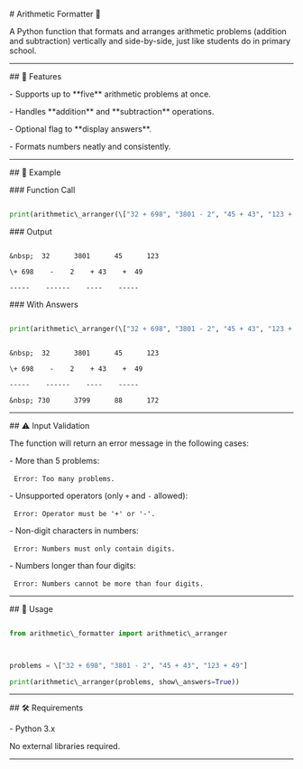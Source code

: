 \# Arithmetic Formatter 🧮



A Python function that formats and arranges arithmetic problems (addition and subtraction) vertically and side-by-side, just like students do in primary school.



---



\## 📌 Features



\- Supports up to \*\*five\*\* arithmetic problems at once.

\- Handles \*\*addition\*\* and \*\*subtraction\*\* operations.

\- Optional flag to \*\*display answers\*\*.

\- Formats numbers neatly and consistently.



---



\## 🧪 Example



\### Function Call



```python

print(arithmetic\_arranger(\["32 + 698", "3801 - 2", "45 + 43", "123 + 49"]))

```



\### Output



```

&nbsp;  32      3801      45      123

\+ 698    -    2    + 43    +  49

-----    ------    ----    -----

```



\### With Answers



```python

print(arithmetic\_arranger(\["32 + 698", "3801 - 2", "45 + 43", "123 + 49"], True))

```



```

&nbsp;  32      3801      45      123

\+ 698    -    2    + 43    +  49

-----    ------    ----    -----

&nbsp; 730      3799      88      172

```



---



\## ⚠️ Input Validation



The function will return an error message in the following cases:



\- More than 5 problems:  

&nbsp; `Error: Too many problems.`



\- Unsupported operators (only `+` and `-` allowed):  

&nbsp; `Error: Operator must be '+' or '-'.`



\- Non-digit characters in numbers:  

&nbsp; `Error: Numbers must only contain digits.`



\- Numbers longer than four digits:  

&nbsp; `Error: Numbers cannot be more than four digits.`



---



\## 📂 Usage



```python

from arithmetic\_formatter import arithmetic\_arranger



problems = \["32 + 698", "3801 - 2", "45 + 43", "123 + 49"]

print(arithmetic\_arranger(problems, show\_answers=True))

```



---



\## 🛠️ Requirements



\- Python 3.x



No external libraries required.



---

